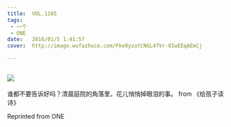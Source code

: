 ```yaml
---
title:	VOL.1185
tags:
 - 一个
 - ONE
date:	2016/01/5 1:41:57
cover:	http://image.wufazhuce.com/Fke9yzatCNGL4fVr-8IwEEqAEmCj

---
```

![](http://image.wufazhuce.com/Fke9yzatCNGL4fVr-8IwEEqAEmCj)
---

谁都不要告诉好吗？清晨庭院的角落里，花儿悄悄掉眼泪的事。 from 《给孩子读诗》
 
Reprinted from ONE
